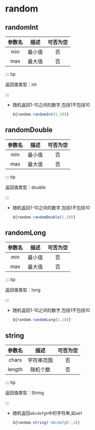 # random

## randomInt

| 参数名 |  描述  | 可否为空 |
| :----: | :----: | :------: |
|  min   | 最小值 |    否    |
|  max   | 最大值 |    否    |

::: tip 

返回值类型：int

:::


- 随机返回1-10之间的数字,包括1不包括10

  ```javascript
  ${random.randomInt(1,10)}
  ```

## randomDouble
| 参数名 |  描述  | 可否为空 |
| :----: | :----: | :------: |
|  min   | 最小值 |    否    |
|  max   | 最大值 |    否    |

::: tip 

返回值类型：double

:::


- 随机返回1-10之间的数字,包括1不包括10

  ```javascript
  ${random.randomDouble(1,10)}
  ```

## randomLong
| 参数名 |  描述  | 可否为空 |
| :----: | :----: | :------: |
|  min   | 最小值 |    否    |
|  max   | 最大值 |    否    |

::: tip 

返回值类型：long

:::


- 随机返回1-10之间的数字,包括1不包括10

  ```javascript
  ${random.randomLong(1,10)}
  ```

## string

| 参数名 |    描述    | 可否为空 |
| :----: | :--------: | :------: |
| chars  | 字符串范围 |    否    |
| length |  随机个数  |    否    |

::: tip 

返回值类型：String

:::


- 随机返回`abcdefgh`中的字符串,如`adf`

  ```javascript
  ${random.string('abcdefgh',3)}
  ```
